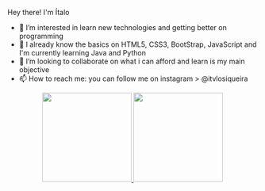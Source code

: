  Hey there! I'm Ítalo
- 👀 I’m interested in learn new technologies and getting better on programming 
- 🌱 I already know the basics on HTML5, CSS3, BootStrap, JavaScript and I'm currently learning Java and Python
- 💞️ I’m looking to collaborate on what i can afford and learn is my main objective
- 📫 How to reach me: you can follow me on instagram > @itvlosiqueira 
<div align="center">
  <a href="https://github.com/itvlosiqueira">
  <img height="180em" src="https://github-readme-stats.vercel.app/api?username=itvlosiqueira&show_icons=true&theme=dracula&include_all_commits=true&count_private=true"/>
  <img height="180em" src="https://github-readme-stats.vercel.app/api/top-langs/?username=itvlosiqueira&layout=compact&langs_count=7&theme=dracula"/>
</div>
